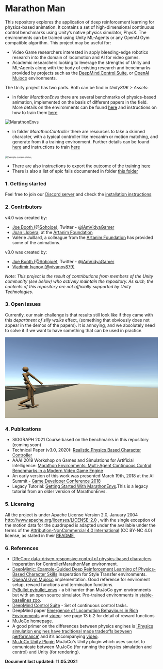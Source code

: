 # Marathon Man

This repository explores the application of deep reinforcement learning for physics-based animation.  It contains a set of high-dimensional continuous control benchmarks using Unity’s native physics simulator, PhysX. The environments can be trained using Unity ML-Agents or any OpenAI Gym compatible algorithm. This project may be useful for:

* Video Game researchers interested in apply bleeding-edge robotics research into the domain of locomotion and AI for video games.
* Academic researchers looking to leverage the strengths of Unity and ML-Agents along with the body of existing research and benchmarks provided by projects such as the [DeepMind Control Suite](https://github.com/deepmind/dm_control), or [OpenAI Mujoco](http://gym.openai.com/envs/#mujoco) environments.



The Unity project has two parts. Both can be find in *UnitySDK > Assets*: 

- In folder *MarathonEnvs* there are several benchmarks of physics-based animation, implemented on the basis of different papers in the field. More details on the environments can be found [here](./marathon-environments-intro.html) and instructions on how to train them [here](marathon-environments-training.md)


![MarathonEnvs](images/MarathonEnvsBanner.gif)


- In folder *MarathonController* there are  resources to take a skinned character, with a typical controller like mecanim or motion matching, and generate from it a training environment. Further details can be found [here](marathon-controller-intro.md)  and instructions to train [here](marathon-controller-training.md)

<img src="./img/trained-with-automatic-constraint-parsing.gif" alt="Example-current-status," style="zoom:50%;" />

- There are also instructions to export the outcome of the training [here](export-outcome.md)
- There is also a list of epic fails documented in folder [this folder](./img/epic-fails)

### 1. Getting started
Feel free to join our [Discord server](https://discord.gg/MPEbHPP) 
and check the [installation instructions](installation.md)


### 2. Contributors
v4.0 was created by:
* [Joe Booth (@Sohojoe)](https://github.com/Sohojoe), Twitter - [@iAmVidyaGamer](https://twitter.com/iAmVidyaGamer)
* [Joan Llobera](joanllobera.github.io/), at the [Artanim Foundation](www.artanim.ch)
* Valérie Juillard, a colleague from the [Artanim Foundation](www.artanim.ch) has provided some of the animations.

v3.0 was created by:
* [Joe Booth (@Sohojoe)](https://github.com/Sohojoe), Twitter - [@iAmVidyaGamer](https://twitter.com/iAmVidyaGamer)
* [Vladimir Ivanov (@vivanov879)](https://github.com/vivanov879)

*Note: This project is the result of contributions from members of the Unity community (see below) who actively maintain the repository. As such, the contents of this repository are not officially supported by Unity Technologies.*



###  3. Open issues

Currently, our main challenge is that results still look like if they came with this *department of silly walks* effect, (something that  obviously does not appear in the demos of the papers). It is annoying, and we absolutely need to solve it if we want to have something that can be used in practice. 

![Weird Walks](./img/marathon-man-silly-walks.gif)


### 4. Publications

* SIGGRAPH 2021 Course based on the benchmarks in this repository (coming soon)
* Technical Paper (v3.0, 2020): [Realistic Physics Based Character Controller](https://arxiv.org/abs/2006.07508)
* AAAI 2019 Workshop on Games and Simulations for Artificial Intelligence: [Marathon Environments: Multi-Agent Continuous Control Benchmarks in a Modern Video Game Engine](https://arxiv.org/abs/1902.09097)
* An early version of this work was presented March 19th, 2018 at the AI Summit - [Game Developer Conference 2018](http://schedule.gdconf.com/session/beyond-bots-making-machine-learning-accessible-and-useful/856147)
* Legacy Tutorial: [Getting Started With MarathonEnvs](https://towardsdatascience.com/gettingstartedwithmarathonenvs-v0-5-0a-c1054a0b540c).This is a legacy tutorial from an older version of MarathonEnvs. 

### 5. Licensing

All the project is under Apache License Version 2.0, January 2004  http://www.apache.org/licenses/LICENSE-2.0 , with the single exception of the motion data for the quadruped is adapted under the available under the terms of the  [Attribution-NonCommercial 4.0 International](https://creativecommons.org/licenses/by-nc/4.0/legalcode) (CC BY-NC 4.0) license, as stated in their [README](https://github.com/sebastianstarke/AI4Animation), 


### 6. References

* [DReCon: data-driven responsive control of physics-based characters](https://dl.acm.org/doi/10.1145/3355089.3356536) Insperation for ControllerMarathonMan environment.
* [DeepMimic: Example-Guided Deep Reinforcement Learning of Physics-Based Character Skills](https://arxiv.org/abs/1804.02717) Insperation for Style Transfer environments.
* [OpenAI.Gym Mujoco](https://github.com/openai/gym/tree/master/gym/envs/mujoco) implementation. Good reference for enviroment setup, reward functions and termination functions.
* [PyBullet pybullet_envs](https://pybullet.org) - a bit harder than MuJoCo gym environments but with an open source simulator. Pre-trained environments in [stable-baselines zoo](https://github.com/araffin/rl-baselines-zoo).
* [DeepMind Control Suite](https://github.com/deepmind/dm_control) - Set of continuous control tasks.
* DeepMind paper [Emergence of Locomotion Behaviours in Rich Environments](https://arxiv.org/pdf/1707.02286) and [video](https://youtu.be/hx_bgoTF7bs)- see page 13 b.2 for detail of reward functions
* [MuJoCo](http://www.mujoco.org) homepage.
* A good primer on the differences between physics engines is ['Physics simulation engines have traditional made tradeoffs between performance’](https://homes.cs.washington.edu/~todorov/papers/ErezICRA15.pdf) and it’s accompanying [video](https://homes.cs.washington.edu/~todorov/media/ErezICRA15.mp4).
* [MuJoCo Unity Plugin](http://www.mujoco.org/book/unity.html) MuJoCo's Unity plugin which uses socket to comunicate between MuJoCo (for running the physics simulation and control) and Unity (for rendering).



**Document last updated: 11.05.2021**


































